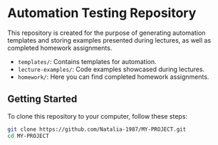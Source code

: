 # Automation Testing Repository

This repository is created for the purpose of generating automation templates and storing examples presented during 
lectures, as well as completed homework assignments.

- `templates/`: Contains templates for automation.
- `lecture-examples/`: Code examples showcased during lectures.
- `homework/`: Here you can find completed homework assignments.

## Getting Started

To clone this repository to your computer, follow these steps:

```bash
git clone https://github.com/Natalia-1987/MY-PROJECT.git
cd MY-PROJECT
